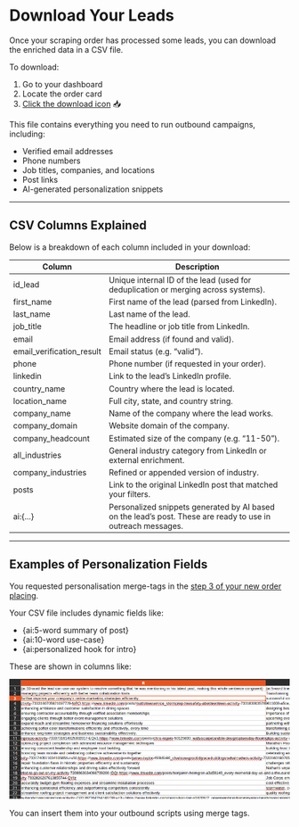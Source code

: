 # Download Your Leads

Once your scraping order has processed some leads, you can download the enriched data in a CSV file.

To download:

1. Go to your dashboard
2. Locate the order card
3. [Click the download icon](./check-your-orders.md#️-download-your-leads) 📥

This file contains everything you need to run outbound campaigns, including:

- Verified email addresses
- Phone numbers
- Job titles, companies, and locations
- Post links
- AI-generated personalization snippets

---

## CSV Columns Explained

Below is a breakdown of each column included in your download:

| Column                | Description |
|----------------------|-------------|
| id_lead              | Unique internal ID of the lead (used for deduplication or merging across systems). |
| first_name           | First name of the lead (parsed from LinkedIn). |
| last_name            | Last name of the lead. |
| job_title            | The headline or job title from LinkedIn. |
| email                | Email address (if found and valid). |
| email_verification_result | Email status (e.g. “valid”). |
| phone                | Phone number (if requested in your order). |
| linkedin             | Link to the lead’s LinkedIn profile. |
| country_name         | Country where the lead is located. |
| location_name        | Full city, state, and country string. |
| company_name         | Name of the company where the lead works. |
| company_domain       | Website domain of the company. |
| company_headcount    | Estimated size of the company (e.g. “11-50”). |
| all_industries       | General industry category from LinkedIn or external enrichment. |
| company_industries   | Refined or appended version of industry. |
| posts                | Link to the original LinkedIn post that matched your filters. |
| ai:{...}             | Personalized snippets generated by AI based on the lead’s post. These are ready to use in outreach messages. |

---

## Examples of Personalization Fields

You requested personalisation merge-tags in the [step 3 of your new order placing](./placing-a-scraping-order.md#step-3--generate-a-personalized-script).

Your CSV file includes dynamic fields like:

- {ai:5-word summary of post}
- {ai:10-word use-case}
- {ai:personalized hook for intro}

These are shown in columns like:

![AI Fields Example](assets/personalisation-05.png)

You can insert them into your outbound scripts using merge tags.

